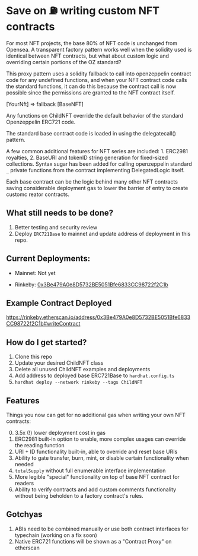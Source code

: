 # Save on ⛽️ writing custom NFT contracts

For most NFT projects, the base 80% of NFT code is unchanged from Opensea. A transparent factory pattern works well when the solidity used is identical between NFT contracts, but what about custom logic and overriding certain portions of the OZ standard?

This proxy pattern uses a solidity fallback to call into openzeppelin contract code for any undefined functions, and when your NFT contract code calls the standard functions, it can do this because the contract call is now possible since the permissions are granted to the NFT contract itself.

[YourNft] => fallback [BaseNFT]

Any functions on ChildNFT override the default behavior of the standard Openzeppelin ERC721 code.

The standard base contract code is loaded in using the delegatecall() pattern.

A few common additional features for NFT series are included: 1. ERC2981 royalties, 2. BaseURI and tokenID string generation for fixed-sized collections. Syntax sugar has been added for calling openzeppelin standard `_` private functions from the contract implementing DelegatedLogic itself.

Each base contract can be the logic behind many other NFT contracts saving considerable deployment gas to lower the barrier of entry to create customc reator contracts.

## What still needs to be done?
1. Better testing and security review
2. Deploy `ERC721Base` to mainnet and update address of deployment in this repo.

## Current Deployments:

- Mainnet: Not yet

- Rinkeby: [0x3Be479A0e8D5732BE5051Bfe6833CC98722f2C1b](https://rinkeby.etherscan.io/address/0x3Be479A0e8D5732BE5051Bfe6833CC98722f2C1b)

## Example Contract Deployed
https://rinkeby.etherscan.io/address/0x3Be479A0e8D5732BE5051Bfe6833CC98722f2C1b#writeContract

## How do I get started?

1. Clone this repo
2. Update your desired ChildNFT class
3. Delete all unused ChildNFT examples and deployments
4. Add address to deployed base ERC721Base to `hardhat.config.ts`
4. `hardhat deploy --network rinkeby --tags ChildNFT`

## Features

Things you now can get for no additional gas when writing your own NFT contracts:

0. 3.5x (!) lower deployment cost in gas
1. ERC2981 built-in option to enable, more complex usages can override the reading function
2. URI + ID functionality built-in, able to override and reset base URIs
3. Ability to gate transfer, burn, mint, or disable certain functionality when needed
4. `totalSupply` without full enumerable interface implementation
5. More legible "special" functionality on top of base NFT contract for readers
6. Ability to verify contracts and add custom comments functionality without being beholden to a factory contract's rules.

## Gotchyas

1. ABIs need to be combined manually or use both contract interfaces for typechain (working on a fix soon)
2. Native ERC721 functions will be shown as a "Contract Proxy" on etherscan
